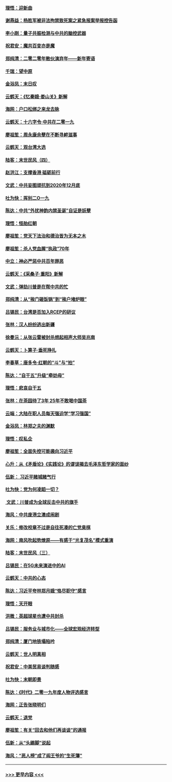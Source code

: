 #### [理悟：迎新曲](../pages/nsc993/n11761152.md?t=01020633) 
#### [谢燕益：杨胜军被非法拘禁致死案之紧急报案举报控告函](../pages/nsc993/n11756134.md?t=01020633) 
#### [李小刚：量子共振检测与中共的脑控武器](../pages/nsc993/n11754518.md?t=01020633) 
#### [祝君安：魔共百变亦是魔](../pages/nsc993/n11754469.md?t=01020633) 
#### [郑纯清：二零二零年散伙演弃年——新年寄语](../pages/nsc993/n11754195.md?t=01020633) 
#### [千瑞：望中原](../pages/nsc993/n11754159.md?t=01020633) 
#### [金浴凤：末日叹](../pages/nsc993/n11752359.md?t=01020633) 
#### [云鹤天：《忆秦娥‧娄山关》新解](../pages/nsc993/n11752348.md?t=01020633) 
#### [海网：户口松绑之来龙去脉](../pages/nsc993/n11752328.md?t=01020633) 
#### [云鹤天：十六字令‧中共在二零一九](../pages/nsc993/n11752305.md?t=01020633) 
#### [廖祖笙：周永康余孽在不断寻衅滋事](../pages/nsc993/n11751013.md?t=01020633) 
#### [云鹤天：观台湾大选](../pages/nsc993/n11751007.md?t=01020633) 
#### [陆客：末世民风（四）](../pages/nsc993/n11749203.md?t=01020633) 
#### [赵洪江：支撑香港 砥砺前行](../pages/nsc993/n11748482.md?t=01020633) 
#### [文武：中共妄图顽抗到2020年12月底](../pages/nsc993/n11748446.md?t=01020633) 
#### [吐为快：挥别二O一九](../pages/nsc993/n11748411.md?t=01020633) 
#### [陈达：中共“外扰神韵内禁圣诞”自证是妖孽](../pages/nsc993/n11748226.md?t=01020633) 
#### [理悟：怪胎红朝](../pages/nsc993/n11748206.md?t=01020633) 
#### [廖祖笙：党天下法治和德治皆为无本之木](../pages/nsc993/n11748135.md?t=01020633) 
#### [廖祖笙：杀人党血腥“执政”70年](../pages/nsc993/n11745144.md?t=01020633) 
#### [中立：神必严惩中共百年罪恶](../pages/nsc993/n11744970.md?t=01020633) 
#### [云鹤天：《采桑子‧重阳》新解](../pages/nsc993/n11744948.md?t=01020633) 
#### [文武：弹劾川普是在帮中共的忙](../pages/nsc993/n11744758.md?t=01020633) 
#### [郑纯清：从“挨门砸饭锅”到“挨户堵炉眼”](../pages/nsc993/n11744745.md?t=01020633) 
#### [吕锡民：台湾是否加入RCEP的研议](../pages/nsc993/n11744701.md?t=01020633) 
#### [张林：汉人纷纷逃出新疆](../pages/nsc993/n11743530.md?t=01020633) 
#### [徐曼沅：从张云雷被封杀想起相声大师吴兆南](../pages/nsc993/n11741816.md?t=01020633) 
#### [云鹤天：卜算子‧垂死挣扎](../pages/nsc993/n11739956.md?t=01020633) 
#### [李春草：唐多令‧红朝的“斗”与“拍”](../pages/nsc993/n11739830.md?t=01020633) 
#### [陈达：“自干五”升级“牵妨母”](../pages/nsc993/n11739724.md?t=01020633) 
#### [理悟：悲哀自干五](../pages/nsc993/n11739547.md?t=01020633) 
#### [张林：在茶园待了3年 25年不敢喝中国茶](../pages/nsc993/n11739240.md?t=01020633) 
#### [云端：大陆在职人员每天强迫学“学习强国”](../pages/nsc993/n11738735.md?t=01020633) 
#### [金浴凤：林郑之夫的渊默](../pages/nsc993/n11737735.md?t=01020633) 
#### [理悟：叹私企](../pages/nsc993/n11737715.md?t=01020633) 
#### [廖祖笙：全面失控可能袭向习近平](../pages/nsc993/n11737704.md?t=01020633) 
#### [心升：从《矛盾论》《实践论》的谬误揭去毛泽东哲学家的面纱](../pages/nsc993/n11736962.md?t=01020633) 
#### [伍新： 习近平赌城赌气行](../pages/nsc993/n11736929.md?t=01020633) 
#### [吐为快：党为何凌蹈一切？](../pages/nsc993/n11736915.md?t=01020633) 
#### [ 文武：川普成为全球反击中共的旗手](../pages/nsc993/n11736882.md?t=01020633) 
#### [海风：中共废港立澳成闹剧](../pages/nsc993/n11735857.md?t=01020633) 
#### [关乐：修改校章不过是自往死凑的亡党臭棋](../pages/nsc993/n11735097.md?t=01020633) 
#### [海网：南风吹起势燎原——有感于“光复茂名”模式重演](../pages/nsc993/n11732308.md?t=01020633) 
#### [陆客：末世民风（三）](../pages/nsc993/n11732211.md?t=01020633) 
#### [吕锡民：在5G未来演进中的AI](../pages/nsc993/n11730010.md?t=01020633) 
#### [云鹤天：中共的心态](../pages/nsc993/n11729906.md?t=01020633) 
#### [陈达：习近平夸林郑月娥“恪尽职守”感言](../pages/nsc993/n11729881.md?t=01020633) 
#### [理悟：天开眼](../pages/nsc993/n11729699.md?t=01020633) 
#### [洪微：英超球星也遭中共封杀](../pages/nsc993/n11727243.md?t=01020633) 
#### [吕锡民：服务业与城市化——全球宏观经济转型](../pages/nsc993/n11725845.md?t=01020633) 
#### [郑纯清：厦门地铁塌陷吟](../pages/nsc993/n11725813.md?t=01020633) 
#### [云鹤天：世人明真相](../pages/nsc993/n11725621.md?t=01020633) 
#### [祝君安：中美贸易谈判随感](../pages/nsc993/n11725609.md?t=01020633) 
#### [吐为快：末朝即景](../pages/nsc993/n11723365.md?t=01020633) 
#### [陈达：《时代》二零一九年度人物评选感言](../pages/nsc993/n11723337.md?t=01020633) 
#### [海网：正告张晓明们](../pages/nsc993/n11723228.md?t=01020633) 
#### [云鹤天：退党](../pages/nsc993/n11723056.md?t=01020633) 
#### [廖祖笙：有关“回去和他们再谈谈”的通报](../pages/nsc993/n11722442.md?t=01020633) 
#### [伍新：从“头踢脚”说起](../pages/nsc993/n11722429.md?t=01020633) 
#### [海风：“恶人榜”成了阎王爷的“生死簿”](../pages/nsc993/n11722272.md?t=01020633) 

----
#### [ >>> 更早内容 <<< ](../indexes/nsc993-earlier.md)
